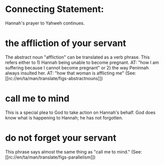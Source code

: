 # Connecting Statement:

Hannah's prayer to Yahweh continues.

# the affliction of your servant

The abstract noun "affliction" can be translated as a verb phrase. This refers either to 1) Hannah being unable to become pregnant. AT: "how I am suffering because I cannot become pregnant" or 2) the way Peninnah always insulted her. AT: "how that woman is afflicting me" (See: [[rc://en/ta/man/translate/figs-abstractnouns]])

# call me to mind

This is a special plea to God to take action on Hannah's behalf. God does know what is happening to Hannah; he has not forgotten.

# do not forget your servant

This phrase says almost the same thing as "call me to mind." (See: [[rc://en/ta/man/translate/figs-parallelism]])